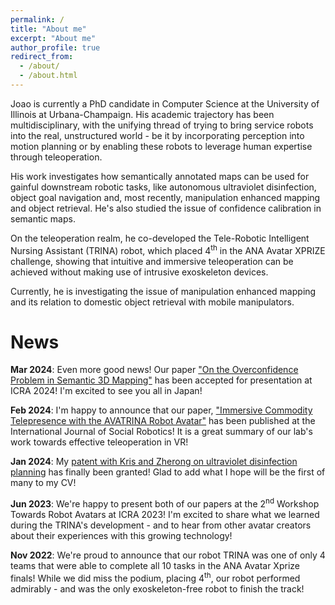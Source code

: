 ```yaml
---
permalink: /
title: "About me"
excerpt: "About me"
author_profile: true
redirect_from: 
  - /about/
  - /about.html
---
```

Joao is currently a PhD candidate in Computer Science at the University of Illinois at Urbana-Champaign. His academic trajectory has been multidisciplinary, with the unifying thread of trying to bring service robots into the real, unstructured world - be it by incorporating perception into motion planning or by enabling these robots to leverage human expertise through teleoperation. 

His work investigates how semantically annotated maps can be used for gainful downstream robotic tasks, like autonomous ultraviolet disinfection, object goal navigation and, most recently, manipulation enhanced mapping and object retrieval. He's also studied the issue of confidence calibration in semantic maps.

On the teleoperation realm, he co-developed the Tele-Robotic Intelligent Nursing Assistant (TRINA) robot, which placed 4<sup>th</sup> in the ANA Avatar XPRIZE challenge, showing that intuitive and immersive teleoperation can be achieved without making use of intrusive exoskeleton devices.

Currently, he is investigating the issue of manipulation enhanced mapping and its relation to domestic object retrieval with mobile manipulators.

News
======
**Mar 2024**: Even more good news! Our paper ["On the Overconfidence Problem in Semantic 3D Mapping"](https://arxiv.org/abs/2311.10018) has been accepted for presentation at ICRA 2024! I'm excited to see you all in Japan! 

**Feb 2024**: I'm happy to announce that our paper, ["Immersive Commodity Telepresence with the AVATRINA Robot Avatar"](https://link.springer.com/article/10.1007/s12369-023-01090-1) has been published at the International Journal of Social Robotics! It is a great summary of our lab's work towards effective teleoperation in VR!

**Jan 2024**: My [patent with Kris and Zherong on ultraviolet disinfection planning](https://patents.google.com/patent/US11865218B2/en) has finally been granted! Glad to add what I hope will be the first of many to my CV!

**Jun 2023**: We're happy to present both of our papers at the 2<sup>nd</sup> Workshop Towards Robot Avatars at ICRA 2023! I'm excited to share what we learned during the TRINA's development - and to hear from other avatar creators about their experiences with this growing technology!

**Nov 2022**: We're proud to announce that our robot TRINA was one of only 4 teams that were able to complete all 10 tasks in the ANA Avatar Xprize finals! While we did miss the podium, placing 4<sup>th</sup>, our robot performed admirably - and was the only exoskeleton-free robot to finish the track!
